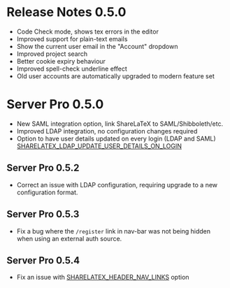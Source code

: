 # Release Notes 0.5.0

- Code Check mode, shows tex errors in the editor
- Improved support for plain-text emails
- Show the current user email in the "Account" dropdown
- Improved project search
- Better cookie expiry behaviour
- Improved spell-check underline effect
- Old user accounts are automatically upgraded to modern feature set


# Server Pro 0.5.0

- New SAML integration option, link ShareLaTeX to SAML/Shibboleth/etc.
- Improved LDAP integration, no configuration changes required
- Option to have user details updated on every login (LDAP and SAML) [SHARELATEX_LDAP_UPDATE_USER_DETAILS_ON_LOGIN](https://github.com/sharelatex/sharelatex/wiki/Server-Pro:-LDAP-Config#config)


## Server Pro 0.5.2

- Correct an issue with LDAP configuration, requiring upgrade to a new configuration format.


## Server Pro 0.5.3

- Fix a bug where the `/register` link in nav-bar was not being hidden when using an external auth source.


## Server Pro 0.5.4

- Fix an issue with [SHARELATEX_HEADER_NAV_LINKS](https://github.com/sharelatex/sharelatex/wiki/Configuring-Headers,-Footers-&-Logo) option